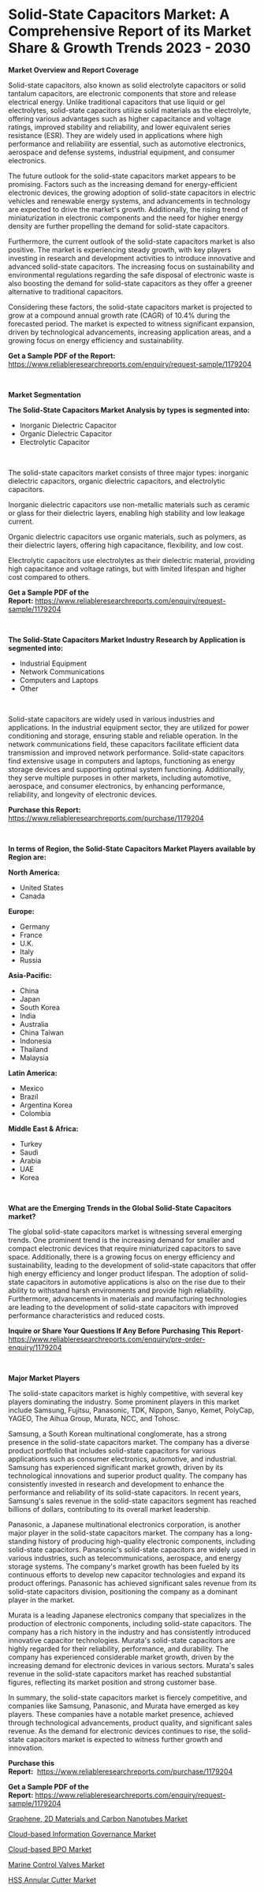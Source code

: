 <p><h1>Solid-State Capacitors Market: A Comprehensive Report of its Market Share & Growth Trends 2023 - 2030</h1></p><p><strong>Market Overview and Report Coverage</strong></p>
<p><p>Solid-state capacitors, also known as solid electrolyte capacitors or solid tantalum capacitors, are electronic components that store and release electrical energy. Unlike traditional capacitors that use liquid or gel electrolytes, solid-state capacitors utilize solid materials as the electrolyte, offering various advantages such as higher capacitance and voltage ratings, improved stability and reliability, and lower equivalent series resistance (ESR). They are widely used in applications where high performance and reliability are essential, such as automotive electronics, aerospace and defense systems, industrial equipment, and consumer electronics.</p><p>The future outlook for the solid-state capacitors market appears to be promising. Factors such as the increasing demand for energy-efficient electronic devices, the growing adoption of solid-state capacitors in electric vehicles and renewable energy systems, and advancements in technology are expected to drive the market's growth. Additionally, the rising trend of miniaturization in electronic components and the need for higher energy density are further propelling the demand for solid-state capacitors.</p><p>Furthermore, the current outlook of the solid-state capacitors market is also positive. The market is experiencing steady growth, with key players investing in research and development activities to introduce innovative and advanced solid-state capacitors. The increasing focus on sustainability and environmental regulations regarding the safe disposal of electronic waste is also boosting the demand for solid-state capacitors as they offer a greener alternative to traditional capacitors.</p><p>Considering these factors, the solid-state capacitors market is projected to grow at a compound annual growth rate (CAGR) of 10.4% during the forecasted period. The market is expected to witness significant expansion, driven by technological advancements, increasing application areas, and a growing focus on energy efficiency and sustainability.</p></p>
<p><strong>Get a Sample PDF of the Report:</strong> <a href="https://www.reliableresearchreports.com/enquiry/request-sample/1179204">https://www.reliableresearchreports.com/enquiry/request-sample/1179204</a></p>
<p>&nbsp;</p>
<p><strong>Market Segmentation</strong></p>
<p><strong>The Solid-State Capacitors Market Analysis by types is segmented into:</strong></p>
<p><ul><li>Inorganic Dielectric Capacitor</li><li>Organic Dielectric Capacitor</li><li>Electrolytic Capacitor</li></ul></p>
<p>&nbsp;</p>
<p><p>The solid-state capacitors market consists of three major types: inorganic dielectric capacitors, organic dielectric capacitors, and electrolytic capacitors. </p><p>Inorganic dielectric capacitors use non-metallic materials such as ceramic or glass for their dielectric layers, enabling high stability and low leakage current. </p><p>Organic dielectric capacitors use organic materials, such as polymers, as their dielectric layers, offering high capacitance, flexibility, and low cost. </p><p>Electrolytic capacitors use electrolytes as their dielectric material, providing high capacitance and voltage ratings, but with limited lifespan and higher cost compared to others.</p></p>
<p><strong>Get a Sample PDF of the Report:</strong>&nbsp;<a href="https://www.reliableresearchreports.com/enquiry/request-sample/1179204">https://www.reliableresearchreports.com/enquiry/request-sample/1179204</a></p>
<p>&nbsp;</p>
<p><strong>The Solid-State Capacitors Market Industry Research by Application is segmented into:</strong></p>
<p><ul><li>Industrial Equipment</li><li>Network Communications</li><li>Computers and Laptops</li><li>Other</li></ul></p>
<p>&nbsp;</p>
<p><p>Solid-state capacitors are widely used in various industries and applications. In the industrial equipment sector, they are utilized for power conditioning and storage, ensuring stable and reliable operation. In the network communications field, these capacitors facilitate efficient data transmission and improved network performance. Solid-state capacitors find extensive usage in computers and laptops, functioning as energy storage devices and supporting optimal system functioning. Additionally, they serve multiple purposes in other markets, including automotive, aerospace, and consumer electronics, by enhancing performance, reliability, and longevity of electronic devices.</p></p>
<p><strong>Purchase this Report:</strong>&nbsp; <a href="https://www.reliableresearchreports.com/purchase/1179204">https://www.reliableresearchreports.com/purchase/1179204</a></p>
<p>&nbsp;</p>
<p><strong>In terms of Region, the Solid-State Capacitors Market Players available by Region are:</strong></p>
<p>
    <p> <strong> North America: </strong>
        <ul>
            <li>United States</li>
            <li>Canada</li>
        </ul>
        </p> 
    <p> <strong> Europe: </strong>
        <ul>
            <li>Germany</li>
            <li>France</li>
            <li>U.K.</li>
            <li>Italy</li>
            <li>Russia</li>
        </ul>
        </p> 
    <p> <strong> Asia-Pacific: </strong>
        <ul>
            <li>China</li>
            <li>Japan</li>
            <li>South Korea</li>
            <li>India</li>
            <li>Australia</li>
            <li>China Taiwan</li>
            <li>Indonesia</li>
            <li>Thailand</li>
            <li>Malaysia</li>
        </ul>
        </p> 
    <p> <strong> Latin America: </strong>
        <ul>
            <li>Mexico</li>
            <li>Brazil</li>
            <li>Argentina Korea</li>
            <li>Colombia</li>
        </ul>
        </p> 
    <p> <strong> Middle East & Africa: </strong>
        <ul>
            <li>Turkey</li>
            <li>Saudi</li>
            <li>Arabia</li>
            <li>UAE</li>
            <li>Korea</li>
        </ul>
    </p>
    </p>
<p>&nbsp;</p>
<p><strong>What are the Emerging Trends in the Global Solid-State Capacitors market?</strong></p>
<p><p>The global solid-state capacitors market is witnessing several emerging trends. One prominent trend is the increasing demand for smaller and compact electronic devices that require miniaturized capacitors to save space. Additionally, there is a growing focus on energy efficiency and sustainability, leading to the development of solid-state capacitors that offer high energy efficiency and longer product lifespan. The adoption of solid-state capacitors in automotive applications is also on the rise due to their ability to withstand harsh environments and provide high reliability. Furthermore, advancements in materials and manufacturing technologies are leading to the development of solid-state capacitors with improved performance characteristics and reduced costs.</p></p>
<p><strong>Inquire or Share Your Questions If Any Before Purchasing This Report</strong>- <a href="https://www.reliableresearchreports.com/enquiry/pre-order-enquiry/1179204">https://www.reliableresearchreports.com/enquiry/pre-order-enquiry/1179204</a></p>
<p>&nbsp;</p>
<p><strong>Major Market Players</strong></p>
<p><p>The solid-state capacitors market is highly competitive, with several key players dominating the industry. Some prominent players in this market include Samsung, Fujitsu, Panasonic, TDK, Nippon, Sanyo, Kemet, PolyCap, YAGEO, The Aihua Group, Murata, NCC, and Tohosc.</p><p>Samsung, a South Korean multinational conglomerate, has a strong presence in the solid-state capacitors market. The company has a diverse product portfolio that includes solid-state capacitors for various applications such as consumer electronics, automotive, and industrial. Samsung has experienced significant market growth, driven by its technological innovations and superior product quality. The company has consistently invested in research and development to enhance the performance and reliability of its solid-state capacitors. In recent years, Samsung's sales revenue in the solid-state capacitors segment has reached billions of dollars, contributing to its overall market leadership.</p><p>Panasonic, a Japanese multinational electronics corporation, is another major player in the solid-state capacitors market. The company has a long-standing history of producing high-quality electronic components, including solid-state capacitors. Panasonic's solid-state capacitors are widely used in various industries, such as telecommunications, aerospace, and energy storage systems. The company's market growth has been fueled by its continuous efforts to develop new capacitor technologies and expand its product offerings. Panasonic has achieved significant sales revenue from its solid-state capacitors division, positioning the company as a dominant player in the market.</p><p>Murata is a leading Japanese electronics company that specializes in the production of electronic components, including solid-state capacitors. The company has a rich history in the industry and has consistently introduced innovative capacitor technologies. Murata's solid-state capacitors are highly regarded for their reliability, performance, and durability. The company has experienced considerable market growth, driven by the increasing demand for electronic devices in various sectors. Murata's sales revenue in the solid-state capacitors market has reached substantial figures, reflecting its market position and strong customer base.</p><p>In summary, the solid-state capacitors market is fiercely competitive, and companies like Samsung, Panasonic, and Murata have emerged as key players. These companies have a notable market presence, achieved through technological advancements, product quality, and significant sales revenue. As the demand for electronic devices continues to rise, the solid-state capacitors market is expected to witness further growth and innovation.</p></p>
<p><strong>Purchase this Report:</strong>&nbsp;&nbsp;<a href="https://www.reliableresearchreports.com/purchase/1179204">https://www.reliableresearchreports.com/purchase/1179204</a></p>
<p></p>
<p><strong>Get a Sample PDF of the Report:</strong>&nbsp;<a href="https://www.reliableresearchreports.com/enquiry/request-sample/1179204">https://www.reliableresearchreports.com/enquiry/request-sample/1179204</a></p>
<p><p><a href="https://www.linkedin.com/pulse/graphene-2d-materials-carbon-nanotubes-market-share-amp-new-trends/">Graphene, 2D Materials and Carbon Nanotubes Market</a></p><p><a href="https://www.linkedin.com/pulse/cloud-based-information-governance-market-size-2023-2030-global/">Cloud-based Information Governance Market</a></p><p><a href="https://www.linkedin.com/pulse/decoding-cloud-based-bpo-market-deep-dive-latest-trends/">Cloud-based BPO Market</a></p><p><a href="https://medium.com/@lulukerluke/marine-control-valves-market-size-growth-forecast-2023-2030-30f1e3f90fda">Marine Control Valves Market</a></p><p><a href="https://medium.com/@cletaturner879789/hss-annular-cutter-market-size-growth-forecast-2023-2030-f9f47cfe0a8e">HSS Annular Cutter Market</a></p></p>
